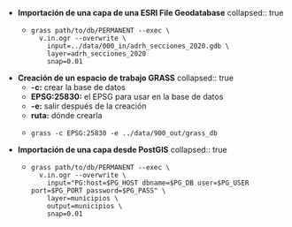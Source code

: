 - **Importación de una capa de una ESRI File Geodatabase**
  collapsed:: true
	- ```shell
	  grass path/to/db/PERMANENT --exec \
	    v.in.ogr --overwrite \
	      input=../data/000_in/adrh_secciones_2020.gdb \
	      layer=adrh_secciones_2020
	      snap=0.01
	  ```
- **Creación de un espacio de trabajo GRASS**
  collapsed:: true
	- **-c:** crear la base de datos
	- **EPSG:25830:** el EPSG para usar en la base de datos
	- **-e:** salir después de la creación
	- **ruta:** dónde crearla
	- ```shell
	  grass -c EPSG:25830 -e ../data/900_out/grass_db
	  ```
- **Importación de una capa desde PostGIS**
  collapsed:: true
	- ```shell
	  grass path/to/db/PERMANENT --exec \
	    v.in.ogr --overwrite \
	      input="PG:host=$PG_HOST dbname=$PG_DB user=$PG_USER port=$PG_PORT password=$PG_PASS" \
	      layer=municipios \
	      output=municipios \
	      snap=0.01
	  ```